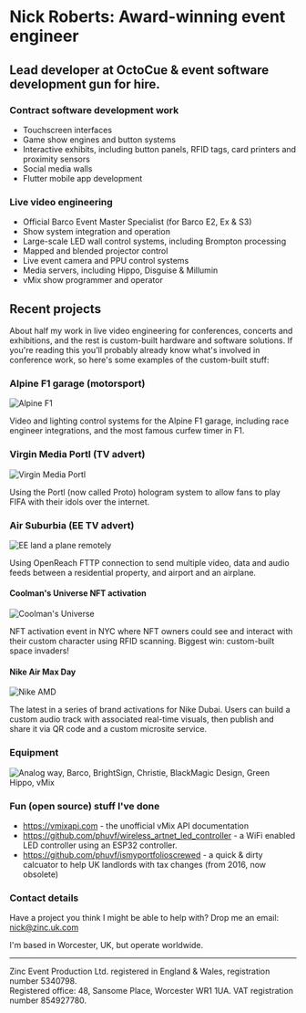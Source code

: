 # Nick Roberts: Award-winning event engineer

## Lead developer at OctoCue & event software development gun for hire.

### Contract software development work

- Touchscreen interfaces
- Game show engines and button systems
- Interactive exhibits, including button panels, RFID tags, card printers and proximity sensors
- Social media walls
- Flutter mobile app development

### Live video engineering

- Official Barco Event Master Specialist (for Barco E2, Ex & S3)
- Show system integration and operation
- Large-scale LED wall control systems, including Brompton processing
- Mapped and blended projector control
- Live event camera and PPU control systems
- Media servers, including Hippo, Disguise & Millumin
- vMix show programmer and operator

## Recent projects

About half my work in live video engineering for conferences, concerts and exhibitions, and the rest is custom-built hardware and software solutions.
If you're reading this you'll probably already know what's involved in conference work, so here's some examples of the custom-built stuff:

### Alpine F1 garage (motorsport)
![Alpine F1][alpine]

Video and lighting control systems for the Alpine F1 garage, including race engineer integrations, and the most famous curfew timer in F1.

### Virgin Media Portl (TV advert)
![Virgin Media Portl][virgin]

Using the Portl (now called Proto) hologram system to allow fans to play FIFA with their idols over the internet.

### Air Suburbia (EE TV advert)
![EE land a plane remotely][suburbia]

Using OpenReach FTTP connection to send multiple video, data and audio feeds between a residential property, and airport and an airplane. 

#### Coolman's Universe NFT activation
![Coolman's Universe][coolman]

NFT activation event in NYC where NFT owners could see and interact with their custom character using RFID scanning. Biggest win: custom-built space invaders!

#### Nike Air Max Day
![Nike AMD][nike-amd]

The latest in a series of brand activations for Nike Dubai. Users can build a custom audio track with associated real-time visuals, then publish and share it via QR code and a custom microsite service.


### Equipment

![Analog way, Barco, BrightSign, Christie, BlackMagic Design, Green Hippo, vMix][equipment]

### Fun (open source) stuff I've done

- https://vmixapi.com - the unofficial vMix API documentation
- https://github.com/phuvf/wireless_artnet_led_controller - a WiFi enabled LED controller using an ESP32 controller.
- https://github.com/phuvf/ismyportfolioscrewed - a quick & dirty calcuator to help UK landlords with tax changes (from 2016, now obsolete)


### Contact details

Have a project you think I might be able to help with? Drop me an email: nick@zinc.uk.com

I'm based in Worcester, UK, but operate worldwide.

___
Zinc Event Production Ltd. registered in England & Wales, registration number 5340798.\
Registered office: 48, Sansome Place, Worcester WR1 1UA. VAT registration number 854927780.

[alpine]: https://zinc.uk.com/images/alpine.jpg
[virgin]: https://zinc.uk.com/images/virgin_portl.jpg
[suburbia]: https://zinc.uk.com/images/air_suburbia.jpg
[coolman]: https://zinc.uk.com/images/coolman.jpg
[nike-amd]: https://zinc.uk.com/images/nike-amd.jpg
[equipment]: https://zinc.uk.com/images/equipment_comp.png
[clients]: https://zinc.uk.com/images/clients_comp.png
[portfolio]: https://zinc.uk.com/Nick_Roberts_portfolio.pdf
